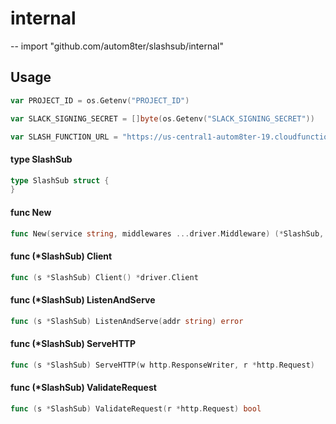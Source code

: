 # internal
--
    import "github.com/autom8ter/slashsub/internal"


## Usage

```go
var PROJECT_ID = os.Getenv("PROJECT_ID")
```

```go
var SLACK_SIGNING_SECRET = []byte(os.Getenv("SLACK_SIGNING_SECRET"))
```

```go
var SLASH_FUNCTION_URL = "https://us-central1-autom8ter-19.cloudfunctions.net/SlashFunction"
```

#### type SlashSub

```go
type SlashSub struct {
}
```


#### func  New

```go
func New(service string, middlewares ...driver.Middleware) (*SlashSub, error)
```

#### func (*SlashSub) Client

```go
func (s *SlashSub) Client() *driver.Client
```

#### func (*SlashSub) ListenAndServe

```go
func (s *SlashSub) ListenAndServe(addr string) error
```

#### func (*SlashSub) ServeHTTP

```go
func (s *SlashSub) ServeHTTP(w http.ResponseWriter, r *http.Request)
```

#### func (*SlashSub) ValidateRequest

```go
func (s *SlashSub) ValidateRequest(r *http.Request) bool
```
